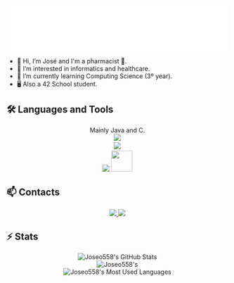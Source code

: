 <div align="center">
  <img class="image" src="header.svg" alt="" height="100px" width="100%" />
</div>

- 👋 Hi, I’m José and I'm a pharmacist 💊.
- 👀 I’m interested in informatics and healthcare.
- 🌱 I’m currently learning Computing Science (3º year).
- 🖥️ Also a 42 School student.

## 🛠️ Languages and Tools

<p align="center">
  Mainly Java and C.
  <br />
  <img src="https://skillicons.dev/icons?i=java,c,cs,dart,flutter,firebase,unity,bash,linux,md,r" />
  <br />
  <img src="https://skillicons.dev/icons?i=html,css,js,php,mysql,mongo,figma,python" />
  <br />
  <img src="https://skillicons.dev/icons?i=vim,idea,pycharm,vscode,git,notion" />
  <img width="48" height="48" src="https://cdn.jsdelivr.net/gh/devicons/devicon@latest/icons/microsoftsqlserver/microsoftsqlserver-plain-wordmark.svg" />
  <br />
</p>

## 📫 Contacts

<div align="center">
  <a href="jose.oliv93@gmail.com">
    <img src="https://img.shields.io/badge/Gmail-333333?style=for-the-badge&logo=gmail&logoColor=red" />
  </a>
  <a href="https://linkedin.com/in/josoliv" target="_blank">
    <img src="https://img.shields.io/badge/LinkedIn-0077B5?style=for-the-badge&logo=linkedin&logoColor=white" target="_blank" />
  </a>
</div>

## ⚡️ Stats

<div align=center>
  <img width=390 src="https://github-readme-stats.vercel.app/api?username=joseo558&theme=transparent&count_private=true&show_icons=true&rank_icon=github&locale=en" alt="Joseo558's GitHub Stats" />
  <br />
  <img width=390 src="https://github-readme-streak-stats.herokuapp.com/?user=joseo558&theme=transparent&count_private=true&border_radius=10&locale=en" alt="Joseo558's" />
  <br />
  <img width=325 src="https://github-readme-stats.vercel.app/api/top-langs?username=joseo558&theme=transparent&layout=donut&hide=css&langs_count=8&border_radius=10&show_icons=true&locale=en" alt="Joseo558's Most Used Languages" />
</div>
